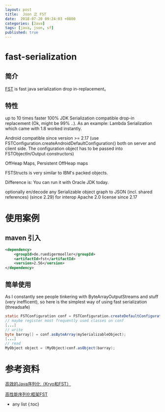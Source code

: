 ```yaml
---
layout: post
title:  Json 之 FST
date:  2018-07-20 09:24:03 +0800
categories: [Java]
tags: [java, json, sf]
published: true
---
```


# fast-serialization

## 简介

[FST](https://github.com/RuedigerMoeller/fast-serialization) is fast java serialization drop in-replacement。

## 特性

up to 10 times faster 100% JDK Serialization compatible drop-in replacement (Ok, might be 99% ..). As an example: Lambda Serialization which came with 1.8 worked instantly.

Android compatible since version >= 2.17 (use FSTConfiguration.createAndroidDefaultConfiguration() both on server and client side. The configuration object has to be passed into FSTObjectIn/Output constructors)

OffHeap Maps, Persistent OffHeap maps

FSTStructs is very similar to IBM's packed objects. 

Difference is: You can run it with Oracle JDK today.

optionally en/decode any Serializable object graph to JSON (incl. shared references) (since 2.29) for interop Apache 2.0 license since 2.17


# 使用案例

## maven 引入

```xml
<dependency>
    <groupId>de.ruedigermoeller</groupId>
    <artifactId>fst</artifactId>
    <version>2.56</version>
</dependency>
```

## 简单使用

As I constantly see people tinkering with ByteArrayOutputStreams and stuff (very inefficent), so here is the simplest way of using fast serialization (threadsafe)

```java
static FSTConfiguration conf = FSTConfiguration.createDefaultConfiguration();
// maybe register most frequently used classes on conf
[...]
// write
byte barray[] = conf.asByteArray(mySerializableObject);
[...]
// read
MyObject object = (MyObject)conf.asObject(barray);
```

# 参考资料

[高效的Java序列化（Kryo和FST）](https://blog.csdn.net/s296850101/article/details/52449462)

[高性能序列化框架FST](https://www.iteye.com/blog/liuyieyer-2136240)

* any list
{:toc}